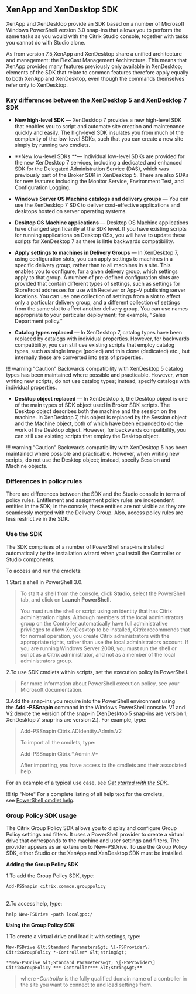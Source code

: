 ## XenApp and XenDesktop SDK

<span id="par_richtext" class="anchor"></span>

XenApp and XenDesktop provide an SDK based on a number of Microsoft
Windows PowerShell version 3.0 snap-ins that allows you to perform the
same tasks as you would with the Citrix Studio console, together with
tasks you cannot do with Studio alone.

As from version 7.5,XenApp and XenDesktop share a unified architecture and management: the
FlexCast Management Architecture. This means that XenApp provides many
features previously only available in XenDesktop; elements of the SDK
that relate to common features therefore apply equally to both XenApp
and XenDesktop, even though the commands themselves refer only to
XenDesktop.

### Key differences between the XenDesktop 5 and XenDesktop 7 SDK

-   **New high-level SDK** — XenDesktop 7 provides a new high-level SDK
    that enables you to script and automate site creation and
    maintenance quickly and easily. The high-level SDK insulates you
    from much of the complexity of the low-level SDKs, such that you can
    create a new site simply by running two cmdlets.

-   **New low-level SDKs **— Individual low-level SDKs are provided for
    the new XenDesktop 7 services, including a dedicated and enhanced
    SDK for the Delegated Administration Service (DAS), which was
    previously part of the Broker SDK in XenDesktop 5. There are also
    SDKs for new features including the Monitor Service, Environment
    Test, and Configuration Logging.

-   **Windows Server OS Machine catalogs and delivery groups** — You can
    use the XenDesktop 7 SDK to deliver cost-effective applications and
    desktops hosted on server operating systems.

-   **Desktop OS Machine applications** — Desktop OS Machine
    applications have changed significantly at the SDK level. If you
    have existing scripts for running applications on Desktop OSs, you
    will have to update these scripts for XenDesktop 7 as there is
    little backwards compatibility.

-   **Apply settings to machines in Delivery Groups** — In XenDesktop 7,
    using configuration slots, you can apply settings to machines in a
    specific delivery group, rather than to all machines in a site. This
    enables you to configure, for a given delivery group, which settings
    apply to that group. A number of pre-defined configuration slots are
    provided that contain different types of settings, such as settings
    for StoreFront addresses for use with Receiver or App-V publishing
    server locations. You can use one collection of settings from a slot
    to affect only a particular delivery group, and a different
    collection of settings from the same slot to affect another
    delivery group. You can use names appropriate to your particular
    deployment; for example, "Sales Department policy."

-   **Catalog types replaced** — In XenDesktop 7, catalog types have
    been replaced by catalogs with individual properties. However, for
    backwards compatibility, you can still use existing scripts that
    employ catalog types, such as single image (pooled) and thin
    clone (dedicated) etc., but internally these are converted into sets
    of properties.

!!! warning "Caution"
    Backwards compatibility with XenDesktop 5 catalog types has been maintained where possible and practicable. However, when writing new scripts, do not use catalog types; instead, specify catalogs with individual properties.

-   **Desktop object replaced** — In XenDesktop 5, the Desktop object is
    one of the main types of SDK object used in Broker SDK scripts. The
    Desktop object describes both the machine and the session on
    the machine. In XenDesktop 7, this object is replaced by the Session
    object and the Machine object, both of which have been expanded to
    do the work of the Desktop object. However, for backwards
    compatibility, you can still use existing scripts that employ the
    Desktop object.

!!! warning "Caution"
    Backwards compatibility with XenDesktop 5 has been maintained where possible and practicable. However, when writing new scripts, do not use the Desktop object; instead, specify Session and Machine objects.

### Differences in policy rules

There are differences between the SDK and the Studio console in terms of
policy rules. Entitlement and assignment policy rules are independent
entities in the SDK; in the console, these entities are not visible as
they are seamlessly merged with the Delivery Group. Also, access policy
rules are less restrictive in the SDK.

### Use the SDK

The SDK comprises of a number of PowerShell snap-ins installed
automatically by the installation wizard when you install the Controller
or Studio components.

To access and run the cmdlets:

1.Start a shell in PowerShell 3.0.

> To start a shell from the console, click **Studio**, select the
> PowerShell tab, and click on **Launch PowerShell**.
>
> You must run the shell or script using an identity that has Citrix
> administration rights. Although members of the local administrators
> group on the Controller automatically have full administrative
> privileges to allow XenDesktop to be installed, Citrix recommends that
> for normal operation, you create Citrix administrators with the
> appropriate rights, rather than use the local administrators account.
> If you are running Windows Server 2008, you must run the shell or
> script as a Citrix administrator, and not as a member of the local
> administrators group.

2.To use SDK cmdlets within scripts, set the execution policy in PowerShell.

> For more information about PowerShell execution policy, see your
> Microsoft documentation.

3.Add the snap-ins you require into the PowerShell environment using
    the **Add -PSSnapin** command in the Windows PowerShell console. V1
    and V2 denote the version of the snap-in (XenDesktop 5 snap-ins are
    version 1; XenDesktop 7 snap-ins are version 2.). For example, type:

> Add-PSSnapin Citrix.ADIdentity.Admin.V2
>
> To import all the cmdlets, type:
>
> Add-PSSnapin Citrix.\*.Admin.V\*
>
> After importing, you have access to the cmdlets and their associated
> help.

For an example of a typical use case, see [*Get started with the
SDK*](./getstarted).

!!! tip "Note"
    For a complete listing of all help text for the cmdlets, see [PowerShell cmdlet help](http://docs.citrix.com/en-us/xenapp-and-xendesktop/7-6/cds-sdk-wrapper-rho/xad-commands.html).

### Group Policy SDK usage

The Citrix Group Policy SDK allows you to display and configure Group
Policy settings and filters. It uses a PowerShell provider to create a
virtual drive that corresponds to the machine and user settings and
filters. The provider appears as an extension to New-PSDrive. To use the
Group Policy SDK, either Studio or the XenApp and XenDesktop SDK must be
installed.

**Adding the Group Policy SDK**

1.To add the Group Policy SDK, type:

```
Add-PSSnapin citrix.common.grouppolicy
```
<br>          
2.To access help, type:

```
help New-PSDrive -path localgpo:/
```

**Using the Group Policy SDK**

1.To create a virtual drive and load it with settings, type:

```  
New-PSDrive &lt;Standard Parameters&gt; \[-PSProvider\]
CitrixGroupPolicy *-Controller* &lt;string&gt;
```

```
**New-PSDrive &lt;Standard Parameters&gt; \[-PSProvider\]
CitrixGroupPolicy ***-Controller*** &lt;string&gt;**
```

> where *-Controller* is the fully qualified domain name of a controller
> in the site you want to connect to and load settings from.
